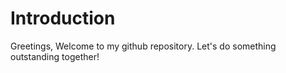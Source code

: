 # Introduction
Greetings,
Welcome to my github repository.
Let's do something outstanding together!
